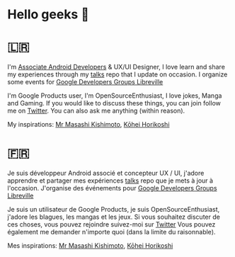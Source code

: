 # Hello geeks 👋

# 🇱🇷
I'm [Associate Android Developers](https://scl.io/kngt3cO) & UX/UI Designer, I love learn and share my experiences through my [talks](https://github.com/bangaromaric/romaric-banga) repo that I update on occasion. 
I organize some events for [Google Developers Groups Libreville](https://gdg.community.dev/gdg-libreville/)


I'm Google Products user, I'm OpenSourceEnthusiast, I love jokes, Manga and Gaming. If you would like to discuss these things, 
you can join follow me on [Twitter](https://twitter.com/bangaromaric). You can also ask me anything (within reason).

My inspirations: [Mr Masashi Kishimoto](https://fr.wikipedia.org/wiki/Masashi_Kishimoto), [Kōhei Horikoshi](https://fr.wikipedia.org/wiki/K%C5%8Dhei_Horikoshi)


# 🇫🇷
Je suis développeur Android associé et concepteur UX / UI, j'adore apprendre et partager mes expériences [talks](https://github.com/bangaromaric/romaric-banga) 
repo que je mets à jour à l'occasion. J'organise des événements pour [Google Developers Groups Libreville](https://gdg.community.dev/gdg-libreville/)

Je suis un utilisateur de Google Products, je suis OpenSourceEnthusiast, j'adore les blagues, 
les mangas et les jeux. Si vous souhaitez discuter de ces choses, vous pouvez rejoindre suivez-moi sur [Twitter](https://twitter.com/bangaromaric) Vous pouvez également me demander n'importe quoi (dans la limite du raisonnable).

Mes inspirations: [Mr Masashi Kishimoto](https://fr.wikipedia.org/wiki/Masashi_Kishimoto), [Kōhei Horikoshi](https://fr.wikipedia.org/wiki/K%C5%8Dhei_Horikoshi)
